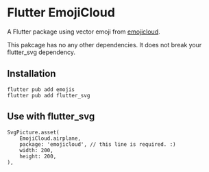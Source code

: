 # Flutter EmojiCloud

A Flutter package using vector emoji from [emojicloud](https://github.com/alohe/emojicloud).

This pakcage has no any other dependencies. It does not break your flutter_svg dependency.

## Installation

```
flutter pub add emojis
flutter pub add flutter_svg
```


## Use with flutter_svg

```
SvgPicture.asset(
    EmojiCloud.airplane,
    package: 'emojicloud', // this line is required. :)
    width: 200,
    height: 200,
),
```
